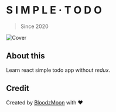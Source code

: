 
# S I M P L E · T O D O

> Since 2020

![Cover](https://github.com/bloodzmoon/simple-todoapp/blob/master/src/img/git-cover.png)  

## About this

Learn react simple todo app without *redux*.

## Credit

Created by [BloodzMoon](https://github.com/BloodzMoon/) with ❤
